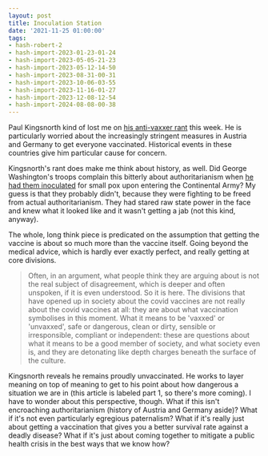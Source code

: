 ```yaml
---
layout: post
title: Inoculation Station
date: '2021-11-25 01:00:00'
tags:
- hash-robert-2
- hash-import-2023-01-23-01-24
- hash-import-2023-05-05-21-23
- hash-import-2023-05-12-14-50
- hash-import-2023-08-31-00-31
- hash-import-2023-10-06-03-55
- hash-import-2023-11-16-01-27
- hash-import-2023-12-08-12-54
- hash-import-2024-08-08-00-38
---
```


Paul Kingsnorth kind of lost me on [his anti-vaxxer rant](https://paulkingsnorth.substack.com/p/the-vaccine-moment-part-one) this week. He is particularly worried about the increasingly stringent measures in Austria and Germany to get everyone vaccinated. Historical events in these countries give him particular cause for concern.

Kingsnorth's rant does make me think about history, as well. Did George Washington's troops complain this bitterly about authoritarianism when [he had them inoculated](https://www.wral.com/fact-check-did-george-washington-mandate-vaccines-for-his-army/19807935/) for small pox upon entering the Continental Army? My guess is that they probably didn't, because they were fighting to be freed from actual authoritarianism. They had stared raw state power in the face and knew what it looked like and it wasn't getting a jab (not this kind, anyway).

The whole, long think piece is predicated on the assumption that getting the vaccine is about so much more than the vaccine itself. Going beyond the medical advice, which is hardly ever exactly perfect, and really getting at core divisions.

> Often, in an argument, what people think they are arguing about is not the real subject of disagreement, which is deeper and often unspoken, if it is even understood. So it is here. The divisions that have opened up in society about the covid vaccines are not really about the covid vaccines at all: they are about what vaccination symbolises in this moment. What it means to be 'vaxxed' or 'unvaxxed', safe or dangerous, clean or dirty, sensible or irresponsible, compliant or independent: these are questions about what it means to be a good member of society, and what society even is, and they are detonating like depth charges beneath the surface of the culture.

Kingsnorth reveals he remains proudly unvaccinated. He works to layer meaning on top of meaning to get to his point about how dangerous a situation we are in (this article is labeled part 1, so there's more coming). I have to wonder about this perspective, though. What if this isn't encroaching authoritarianism (history of Austria and Germany aside)? What if it's not even particularly egregious paternalism? What if it's really just about getting a vaccination that gives you a better survival rate against a deadly disease? What if it's just about coming together to mitigate a public health crisis in the best ways that we know how?

